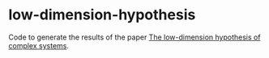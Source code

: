 # low-dimension-hypothesis
Code to generate the results of the paper [The low-dimension hypothesis of complex systems](
https://doi.org/10.48550/arXiv.2208.04848).
